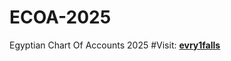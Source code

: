 # ECOA-2025
Egyptian Chart Of Accounts 2025
#Visit: **[evry1falls](https://accountinwithexcel.blogspot.com/)**
